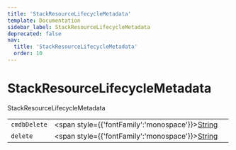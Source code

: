```yaml
---
title: 'StackResourceLifecycleMetadata'
template: Documentation
sidebar_label: StackResourceLifecycleMetadata
deprecated: false
nav:
  title: 'StackResourceLifecycleMetadata'
  order: 10
---
```


# StackResourceLifecycleMetadata

<div style={{'fontFamily':'monospace'}}><span style={{'fontSize':'1.5rem','fontWeight':500}}>StackResourceLifecycleMetadata</span></div>





| | | |
| -- | -- | -- |
| `cmdbDelete` | <span style={{'fontFamily':'monospace'}}><a href="/guardrails/docs/reference/graphql/scalar/String">String</a></span> |  |
| `delete` | <span style={{'fontFamily':'monospace'}}><a href="/guardrails/docs/reference/graphql/scalar/String">String</a></span> |  |